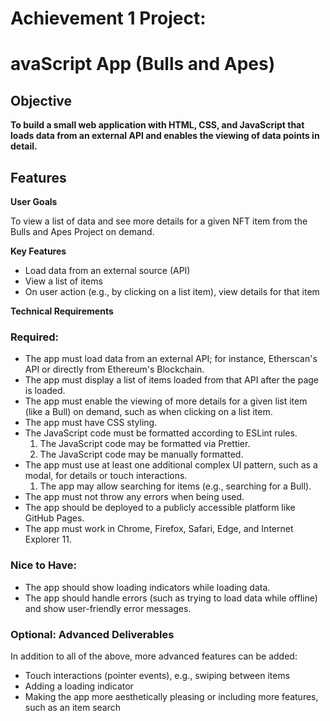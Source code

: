 # Achievement 1 Project:

# avaScript App (Bulls and Apes)

## Objective

**To build a small web application with HTML, CSS, and JavaScript that loads data from an external API and enables the viewing of data points in detail.**

## Features

**User Goals**

To view a list of data and see more details for a given NFT item from the Bulls and Apes Project on demand.

**Key Features**

- Load data from an external source (API)
- View a list of items
- On user action (e.g., by clicking on a list item), view details for that item

**Technical Requirements**

### Required:

- The app must load data from an external API; for instance, Etherscan's API or directly from Ethereum's Blockchain.
- The app must display a list of items loaded from that API after the page is loaded.
- The app must enable the viewing of more details for a given list item (like a Bull) on
  demand, such as when clicking on a list item.
- The app must have CSS styling.
- The JavaScript code must be formatted according to ESLint rules.
  1. The JavaScript code may be formatted via Prettier.
  2. The JavaScript code may be manually formatted.
- The app must use at least one additional complex UI pattern, such as a modal, for details or touch interactions.
  1. The app may allow searching for items (e.g., searching for a Bull).
- The app must not throw any errors when being used.
- The app should be deployed to a publicly accessible platform like GitHub Pages.
- The app must work in Chrome, Firefox, Safari, Edge, and Internet Explorer 11.

### Nice to Have:

- The app should show loading indicators while loading data.
- The app should handle errors (such as trying to load data while offline) and show user-friendly
  error messages.

### Optional: Advanced Deliverables

In addition to all of the above, more advanced features can be added:

- Touch interactions (pointer events), e.g., swiping between items
- Adding a loading indicator
- Making the app more aesthetically pleasing or including more features, such as an item
  search

